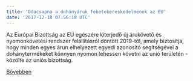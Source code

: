 ```yaml
---
title: 'Odacsapna a dohányáruk feketekereskedelmének az EU'
date: '2017-12-18 07:56:18 UTC'
---
```


Az Európai Bizottság az EU egészére kiterjedő új árukövető és nyomonkövetési rendszer felállításról döntött 2019-től, amely biztosítja, hogy minden egyes árun elhelyezett egyedi azonosító segítségével a dohánytermékeket könnyen nyomon lehessen követni az unió területén - közölte az uniós bizottság.


[Bővebben](http://ift.tt/2kFE1Pf)
